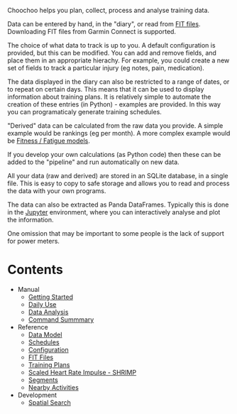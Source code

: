 
Choochoo helps you plan, collect, process and analyse training data.

Data can be entered by hand, in the "diary", or read from [FIT
files](fit-files).  Downloading FIT files from Garmin Connect is
supported.

The choice of what data to track is up to you.  A default
configuration is provided, but this can be modified.  You can add and
remove fields, and place them in an appropriate hierachy.  For
example, you could create a new set of fields to track a particular
injury (eg notes, pain, medication).

The data displayed in the diary can also be restricted to a range of
dates, or to repeat on certain days.  This means that it can be used
to display information about training plans.  It is relatively simple
to automate the creation of these entries (in Python) - examples are
provided.  In this way you can programaticaly generate training
schedules.

"Derived" data can be calculated from the raw data you provide.  A
simple example would be rankings (eg per month).  A more complex
example would be [Fitness / Fatigue models](impulse).

If you develop your own calculations (as Python code) then these can
be added to the "pipeline" and run automatically on new data.

All your data (raw and derived) are stored in an SQLite database, in a
single file.  This is easy to copy to safe storage and allows you to
read and process the data with your own programs.

The data can also be extracted as Panda DataFrames.  Typically this is
done in the [Jupyter](data-analysis) environment, where you can
interactively analyse and plot the information.

One omission that may be important to some people is the lack of
support for power meters.

# Contents

* Manual
  * [Getting Started](getting-started)
  * [Daily Use](daily-use)
  * [Data Analysis](data-analysis)
  * [Command Summmary](command-summary)
* Reference
  * [Data Model](data-model)
  * [Schedules](schedules)
  * [Configuration](configuration)
  * [FIT Files](fit-files)
  * [Training Plans](training-plans)
  * [Scaled Heart Rate Impulse - SHRIMP](impulse)
  * [Segments](segments)
  * [Nearby Activities](nearby)
* Development
  * [Spatial Search](rtree)
  